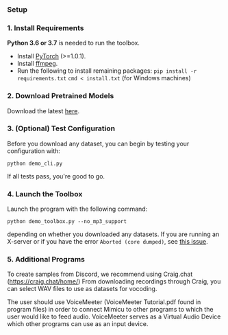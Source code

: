 ### Setup

### 1. Install Requirements

**Python 3.6 or 3.7** is needed to run the toolbox.

* Install [PyTorch](https://pytorch.org/get-started/locally/) (>=1.0.1).
* Install [ffmpeg](https://ffmpeg.org/download.html#get-packages).
* Run the following to install remaining packages:
    `pip install -r requirements.txt`
    `cmd < install.txt` (for Windows machines)

### 2. Download Pretrained Models
Download the latest [here](https://github.com/CorentinJ/Real-Time-Voice-Cloning/wiki/Pretrained-models).

### 3. (Optional) Test Configuration
Before you download any dataset, you can begin by testing your configuration with:

`python demo_cli.py`

If all tests pass, you're good to go.

### 4. Launch the Toolbox
Launch the program with the following command:

`python demo_toolbox.py --no_mp3_support`  

depending on whether you downloaded any datasets. If you are running an X-server or if you have the error `Aborted (core dumped)`, see [this issue](https://github.com/CorentinJ/Real-Time-Voice-Cloning/issues/11#issuecomment-504733590).

### 5. Additional Programs

To create samples from Discord, we recommend using Craig.chat (https://craig.chat/home/)
From downloading recordings through Craig, you can select WAV files to use as datasets for vocoding.

The user should use VoiceMeeter (VoiceMeeter Tutorial.pdf found in program files) in order to connect Mimicu to other programs to which the user would like to feed audio. VoiceMeeter serves as a Virtual Audio Device which other programs can use as an input device.